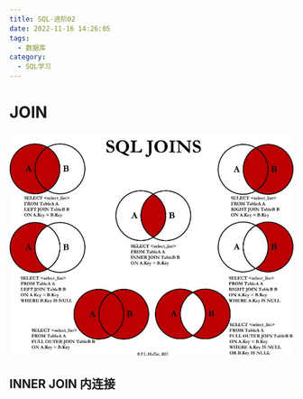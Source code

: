 ```yaml
---
title: SQL-进阶02
date: 2022-11-16 14:26:05
tags:
  - 数据库
category:
  - SQL学习
---
```


# JOIN

![sql-join](./SQL-进阶02/sql-join.png) 

## INNER JOIN 内连接

